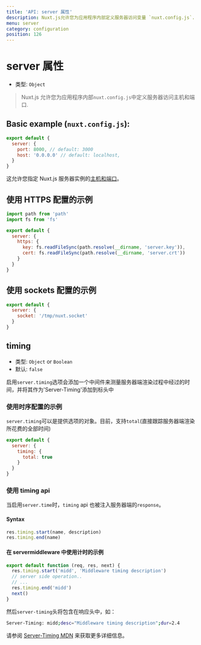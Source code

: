 ```yaml
---
title: 'API: server 属性'
description: Nuxt.js允许您为应用程序内部定义服务器访问变量 `nuxt.config.js`.
menu: server
category: configuration
position: 126
---
```


# server 属性

- 类型: `Object`

> Nuxt.js 允许您为应用程序内部`nuxt.config.js`中定义服务器访问主机和端口.

## Basic example (`nuxt.config.js`):

```js
export default {
  server: {
    port: 8000, // default: 3000
    host: '0.0.0.0' // default: localhost,
  }
}
```

这允许您指定 Nuxt.js 服务器实例的[主机和端口](/faq/host-port)。

## 使用 HTTPS 配置的示例

```js
import path from 'path'
import fs from 'fs'

export default {
  server: {
    https: {
      key: fs.readFileSync(path.resolve(__dirname, 'server.key')),
      cert: fs.readFileSync(path.resolve(__dirname, 'server.crt'))
    }
  }
}
```

## 使用 sockets 配置的示例

```js
export default {
  server: {
    socket: '/tmp/nuxt.socket'
  }
}
```

## timing

- 类型: `Object` or `Boolean`
- 默认: `false`

启用`server.timing`选项会添加一个中间件来测量服务器端渲染过程中经过的时间，并将其作为'Server-Timing'添加到标头中

### 使用时序配置的示例

`server.timing`可以是提供选项的对象。目前，支持`total`(直接跟踪服务器端渲染所花费的全部时间)

```js
export default {
  server: {
    timing: {
      total: true
    }
  }
}
```

### 使用 timing api

当启用`server.time`时，`timing` api 也被注入服务器端的`response`。

#### Syntax

```js
res.timing.start(name, description)
res.timing.end(name)
```

#### 在 servermiddleware 中使用计时的示例

```js
export default function (req, res, next) {
  res.timing.start('midd', 'Middleware timing description')
  // server side operation..
  // ...
  res.timing.end('midd')
  next()
}
```

然后`server-timing`头将包含在响应头中，如：

```bash
Server-Timing: midd;desc="Middleware timing description";dur=2.4
```

请参阅 [Server-Timing MDN](https://developer.mozilla.org/en-US/docs/Web/HTTP/Headers/Server-Timing) 来获取更多详细信息。

